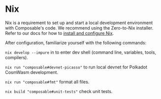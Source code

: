 # Nix

Nix is a requirement to set up and start a local development environment with Composable's code. We recommend using the Zero-to-Nix installer. Refer to our docs for how to [install and configure Nix](./nix/install).

After configuration, familiarize yourself with the following commands:

`nix develop --impure` in to enter dev shell (command line, variables, tools, compilers).

`nix run "composable#devnet-picasso"` to run local devnet for Polkadot CosmWasm development.

`nix run "composable#fmt"` format all files.

`nix build "composable#unit-tests"` check unit tests.
